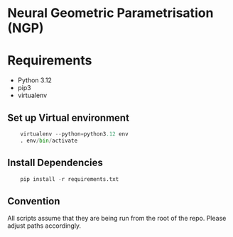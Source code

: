# Neural Geometric Parametrisation (NGP)

# Requirements

* Python 3.12
* pip3
* virtualenv

## Set up Virtual environment

``` python
    virtualenv --python=python3.12 env
    . env/bin/activate
```

## Install Dependencies

``` python
    pip install -r requirements.txt
```

## Convention

All scripts assume that they are being run from the root of the repo. Please adjust paths accordingly.
